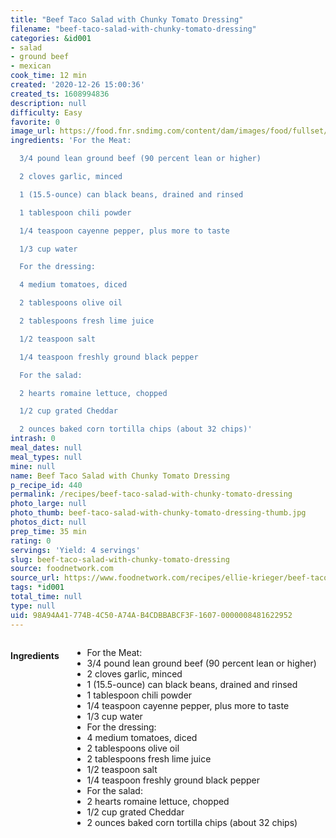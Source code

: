 ```yaml
---
title: "Beef Taco Salad with Chunky Tomato Dressing"
filename: "beef-taco-salad-with-chunky-tomato-dressing"
categories: &id001
- salad
- ground beef
- mexican
cook_time: 12 min
created: '2020-12-26 15:00:36'
created_ts: 1608994836
description: null
difficulty: Easy
favorite: 0
image_url: https://food.fnr.sndimg.com/content/dam/images/food/fullset/2009/4/13/0/mmm_beef-taco-salad_s4x3.jpg.rend.hgtvcom.826.620.suffix/1432983291636.jpeg
ingredients: 'For the Meat:

  3/4 pound lean ground beef (90 percent lean or higher)

  2 cloves garlic, minced

  1 (15.5-ounce) can black beans, drained and rinsed

  1 tablespoon chili powder

  1/4 teaspoon cayenne pepper, plus more to taste

  1/3 cup water

  For the dressing:

  4 medium tomatoes, diced

  2 tablespoons olive oil

  2 tablespoons fresh lime juice

  1/2 teaspoon salt

  1/4 teaspoon freshly ground black pepper

  For the salad:

  2 hearts romaine lettuce, chopped

  1/2 cup grated Cheddar

  2 ounces baked corn tortilla chips (about 32 chips)'
intrash: 0
meal_dates: null
meal_types: null
mine: null
name: Beef Taco Salad with Chunky Tomato Dressing
p_recipe_id: 440
permalink: /recipes/beef-taco-salad-with-chunky-tomato-dressing
photo_large: null
photo_thumb: beef-taco-salad-with-chunky-tomato-dressing-thumb.jpg
photos_dict: null
prep_time: 35 min
rating: 0
servings: 'Yield: 4 servings'
slug: beef-taco-salad-with-chunky-tomato-dressing
source: foodnetwork.com
source_url: https://www.foodnetwork.com/recipes/ellie-krieger/beef-taco-salad-with-chunky-tomato-dressing-recipe-1957255
tags: *id001
total_time: null
type: null
uid: 98A94A41-774B-4C50-A74A-B4CDBBABCF3F-1607-0000008481622952
---
```

<div class="large-8 medium-7 columns" id="writeup">	</div><!-- #writeup -->
</div><!-- #row-one -->
<div class="row" id="row-two">	<div class="medium-4 small-5 columns" id="ingredients"><h4>Ingredients</h4><div class="box box-ingredients content"><ul>
<li>For the Meat:</li>
<li>3/4 pound lean ground beef (90 percent lean or higher)</li>
<li>2 cloves garlic, minced</li>
<li>1 (15.5-ounce) can black beans, drained and rinsed</li>
<li>1 tablespoon chili powder</li>
<li>1/4 teaspoon cayenne pepper, plus more to taste</li>
<li>1/3 cup water</li>
<li>For the dressing:</li>
<li>4 medium tomatoes, diced</li>
<li>2 tablespoons olive oil</li>
<li>2 tablespoons fresh lime juice</li>
<li>1/2 teaspoon salt</li>
<li>1/4 teaspoon freshly ground black pepper</li>
<li>For the salad:</li>
<li>2 hearts romaine lettuce, chopped</li>
<li>1/2 cup grated Cheddar</li>
<li>2 ounces baked corn tortilla chips (about 32 chips)</li>
</ul>
</div>	</div>	<div class="medium-6 small-7 columns" id="directions">	</div>